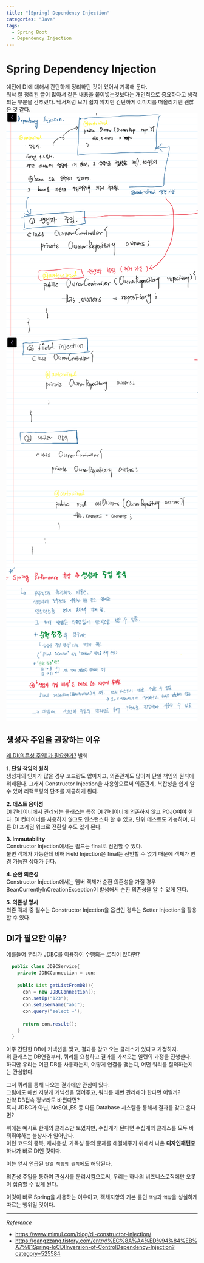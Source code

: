 ```yaml
---
title: "[Spring] Dependency Injection"
categories: "Java"
tags:
  - Spring Boot
  - Dependency Injection
---
```


# Spring Dependency Injection  
예전에 DI에 대해서 간단하게 정리하던 것이 있어서 기록해 둔다.  
워낙 잘 정리된 글이 많아서 같은 내용을 붙여넣는것보다는 개인적으로 중요하다고 생각되는 부분을 간추렸다.
낙서처럼 보기 쉽지 않지만 간단하게 이미지를 떠올리기엔 괜찮은 것 같다.
![](/assets/images/study/dev/2020/02/spring_di_1.jpeg)
![](/assets/images/study/dev/2020/02/spring_di_2.jpeg)
![](/assets/images/study/dev/2020/02/spring_di_3.jpeg)

## 생성자 주입을 권장하는 이유

[왜 DI(의존성 주입)가 필요한가?](https://www.mimul.com/blog/di-constructor-injection/) 발췌

**1. 단일 책임의 원칙**  
생성자의 인자가 많을 경우 코드량도 많아지고, 의존관계도 많아져 단일 책임의 원칙에 위배된다. 그래서 Constructor Injection을 사용함으로써 의존관계, 복잡성을 쉽게 알수 있어 리팩토링의 단초를 제공하게 된다.

**2. 테스트 용이성**  
DI 컨테이너에서 관리되는 클래스는 특정 DI 컨테이너에 의존하지 않고 POJO여야 한다. DI 컨테이너를 사용하지 않고도 인스턴스화 할 수 있고, 단위 테스트도 가능하며, 다른 DI 프레임 워크로 전환할 수도 있게 된다.

**3. Immutability**  
Constructor Injection에서는 필드는 final로 선언할 수 있다.  
불변 객체가 가능한데 비해 Field Injection은 final는 선언할 수 없기 때문에 객체가 변경 가능한 상태가 된다.

**4. 순환 의존성**  
Constructor Injection에서는 멤버 객체가 순환 의존성을 가질 경우 BeanCurrentlyInCreationException이 발생해서 순환 의존성을 알 수 있게 된다.

**5. 의존성 명시**  
의존 객체 중 필수는 Constructor Injection을 옵션인 경우는 Setter Injection을 활용할 수 있다.

## DI가 필요한 이유?

예를들어 우리가 JDBC를 이용하여 수행되는 로직이 있다면?
~~~java
  public class JDBCService{
    private JDBCConnection = con;
  
    public List getListFromDB(){
      con = new JDBCConnection();
      con.setIp("123");
      con.setUserName("abc");
      con.query("select ~");
      
      return con.result();
    }
  }
~~~

아주 간단한 DB에 커넥션을 맺고, 결과를 갖고 오는 클래스가 있다고 가정하자.  
위 클래스는 DB연결부터, 쿼리를 요청하고 결과를 가져오는 일련의 과정을 진행한다.  
하지만 우리는 어떤 DB를 사용하는지, 어떻게 연결을 맺는지, 어떤 쿼리를 질의하는지는 관심없다.

그저 쿼리를 통해 나오는 결과에만 관심이 있다.  
그럼에도 매번 저렇게 커넥션을 맺어주고, 쿼리를 매번 관리해야 한다면 어떨까?  
만약 DB접속 정보라도 바뀐다면?  
혹시 JDBC가 아닌, NoSQL,ES 등 다른 Database 시스템을 통해서 결과를 갖고 온다면?

위에는 예시로 한개의 클래스만 보였지만, 수십개가 된다면 수십개의 클래스를 모두 바꿔줘야하는 불상사가 일어난다.  
이런 코드의 중복, 재사용성, 가독성 등의 문제를 해결해주기 위해서 나온 **디자인패턴**중 하나가 바로 DI인 것이다.

이는 앞서 언급된 `단일 책임의 원칙`에도 해당된다.

의존성 주입을 통하여 관심사를 분리시킴으로써, 우리는 하나의 비즈니스로직에만 오롯이 집중할 수 있게 된다.

이것이 바로 Spring을 사용하는 이유이고, 객체지향의 기본 룰인 `책임`과 `역할`을 성실하게 따르는 행위일 것이다.

---

*Reference*

- https://www.mimul.com/blog/di-constructor-injection/
- https://gangzzang.tistory.com/entry/%EC%8A%A4%ED%94%84%EB%A7%81Spring-IoCDIInversion-of-ControlDependency-Injection?category=525584
